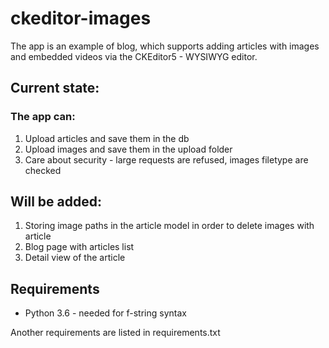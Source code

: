 # ckeditor-images
The app is an example of blog, which supports adding articles with images and embedded videos via the CKEditor5 - WYSIWYG editor.

## Current state:
### The app can:
1. Upload articles and save them in the db
2. Upload images and save them in the upload folder
3. Care about security - large requests are refused, images filetype are checked


## Will be added:
1. Storing image paths in the article model in order to delete images with article
2. Blog page with articles list
3. Detail view of the article

## Requirements
* Python 3.6 - needed for f-string syntax


Another requirements are listed in requirements.txt
